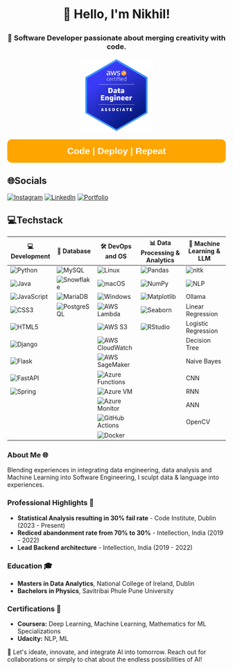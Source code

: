 # <p align="center"> 👋 Hello, I'm Nikhil! </p>
### <p align="center"> 🚀 Software Developer passionate about merging creativity with code. </p>

<p align="center"><td><img src="https://github.com/NikhilSalv/NikhilSalv/blob/main/aws-certified-data-engineer-associate.png?raw=true" width="170" alt="AWS Certification"></td></p>

<p align="center" style="background-color: #FFA500;color: white;padding: 15px;border-radius: 10px;font-size: 1.5em;font-weight: bold;font-family: sans-serif;max-width: 600px;margin: 0 auto;">Code | Deploy | Repeat </p>


## 🌐Socials
[![Instagram](https://img.shields.io/badge/Instagram-%23E4405F.svg?logo=Instagram&logoColor=white)](https://instagram.com/coffeencali) [![LinkedIn](https://img.shields.io/badge/LinkedIn-%230077B5.svg?logo=linkedin&logoColor=white)](https://linkedin.com/in/nikhil-salvi)
[![Portfolio](https://img.shields.io/badge/Portfolio-%23FFD700.svg?logo=linkedin&logoColor=white)](https://nikhilsalv.github.io/PortfolioGitHubPage/)



## 💻Techstack

| 💻 Development | 💽 Database | 🛠 DevOps and OS | 📊 Data Processing & Analytics | 🤖 Machine Learning & LLM |
|----------------|-------------|-----------------|-------------------------------|---------------------------|
| ![Python](https://img.shields.io/badge/python-3670A0?style=for-the-badge&logo=python&logoColor=ffdd54) | ![MySQL](https://img.shields.io/badge/mysql-4479A1?style=for-the-badge&logo=mysql&logoColor=white) | ![Linux](https://img.shields.io/badge/linux-FCC624?style=for-the-badge&logo=linux&logoColor=black) | ![Pandas](https://img.shields.io/badge/pandas-150458?style=for-the-badge&logo=pandas&logoColor=white) | ![nltk](https://img.shields.io/badge/nltk-5B4F20?style=for-the-badge) |
| ![Java](https://img.shields.io/badge/java-%23ED8B00.svg?style=for-the-badge&logo=java&logoColor=white) | ![Snowflake](https://img.shields.io/badge/snowflake-29B5E8?style=for-the-badge&logo=snowflake&logoColor=white) | ![macOS](https://img.shields.io/badge/macos-000000?style=for-the-badge&logo=apple&logoColor=white) | ![NumPy](https://img.shields.io/badge/numpy-013243?style=for-the-badge&logo=numpy&logoColor=white) | ![NLP](https://img.shields.io/badge/NLP-0052CC?style=for-the-badge) |
| ![JavaScript](https://img.shields.io/badge/javascript-%23323330.svg?style=for-the-badge&logo=javascript&logoColor=%23F7DF1E) | ![MariaDB](https://img.shields.io/badge/mariadb-003545?style=for-the-badge&logo=mariadb&logoColor=white) | ![Windows](https://img.shields.io/badge/windows-0078D6?style=for-the-badge&logo=windows&logoColor=white) | ![Matplotlib](https://img.shields.io/badge/matplotlib-11557C?style=for-the-badge&logo=matplotlib&logoColor=white) | Ollama |
| ![CSS3](https://img.shields.io/badge/css3-%231572B6.svg?style=for-the-badge&logo=css3&logoColor=white) | ![PostgreSQL](https://img.shields.io/badge/postgresql-336791?style=for-the-badge&logo=postgresql&logoColor=white) | ![AWS Lambda](https://img.shields.io/badge/AWS_Lambda-FF9900?style=for-the-badge&logo=awslambda&logoColor=white) | ![Seaborn](https://img.shields.io/badge/seaborn-4C72B0?style=for-the-badge) | Linear Regression |
| ![HTML5](https://img.shields.io/badge/html5-%23E34F26.svg?style=for-the-badge&logo=html5&logoColor=white) |  | ![AWS S3](https://img.shields.io/badge/AWS_S3-569A31?style=for-the-badge&logo=amazonaws&logoColor=white) | ![RStudio](https://img.shields.io/badge/RStudio-75AADB?style=for-the-badge&logo=rstudio&logoColor=white) | Logistic Regression |
| ![Django](https://img.shields.io/badge/django-%23092E20.svg?style=for-the-badge&logo=django&logoColor=white) |  | ![AWS CloudWatch](https://img.shields.io/badge/AWS_CloudWatch-FF4F8B?style=for-the-badge&logo=amazoncloudwatch&logoColor=white)  |  | Decision Tree |
| ![Flask](https://img.shields.io/badge/flask-%23000.svg?style=for-the-badge&logo=flask&logoColor=white) |  | ![AWS SageMaker](https://img.shields.io/badge/AWS_SageMaker-4B612C?style=for-the-badge&logo=amazonaws&logoColor=white) |  | Naive Bayes |
| ![FastAPI](https://img.shields.io/badge/fastapi-009688?style=for-the-badge&logo=fastapi&logoColor=white) |  | ![Azure Functions](https://img.shields.io/badge/Azure_Functions-0062AD?style=for-the-badge&logo=azurefunctions&logoColor=white) |  | CNN |
| ![Spring](https://img.shields.io/badge/spring-%236DB33F.svg?style=for-the-badge&logo=spring&logoColor=white) |  | ![Azure VM](https://img.shields.io/badge/Azure_VM-0078D4?style=for-the-badge&logo=microsoftazure&logoColor=white) |  | RNN |
|  |  | ![Azure Monitor](https://img.shields.io/badge/Azure_Monitor-0078D4?style=for-the-badge&logo=microsoftazure&logoColor=white) |  | ANN |
|  |  | ![GitHub Actions](https://img.shields.io/badge/GitHub_Actions-2088FF?style=for-the-badge&logo=githubactions&logoColor=white) |  | OpenCV |
|  |  | ![Docker](https://img.shields.io/badge/Docker-2496ED?style=for-the-badge&logo=docker&logoColor=white) |  |  |


### About Me 🌐
Blending experiences in integrating data engineering, data analysis and Machine Learning into Software Engineering, I sculpt data & language into experiences. 

### Professional Highlights 🌟
- **Statistical Analysis resulting in 30% fail rate** - Code Institute, Dublin (2023 - Present)
- **Rediced abandonment rate from 70% to 30%** - Intellection, India (2019 - 2022)
- **Lead Backend architecture** - Intellection, India (2019 - 2022)


### Education 🎓
- **Masters in Data Analytics**, National College of Ireland, Dublin
- **Bachelors in Physics**, Savitribai Phule Pune University

### Certifications 📜
- **Coursera:** Deep Learning, Machine Learning, Mathematics for ML Specializations
- **Udacity:** NLP, ML

🔗 Let's ideate, innovate, and integrate AI into tomorrow. Reach out for collaborations or simply to chat about the endless possibilities of AI!

